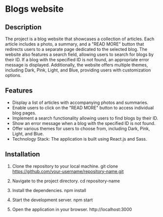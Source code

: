 # Blogs website
## Description
The project is a blog website that showcases a collection of articles. Each article includes a photo, a summary, and a "READ MORE" button that redirects users to a separate page dedicated to the selected blog. The website also features a search field, allowing users to search for blogs by their ID. If a blog with the specified ID is not found, an appropriate error message is displayed. Additionally, the website offers multiple themes, including Dark, Pink, Light, and Blue, providing users with customization options.
## Features
- Display a list of articles with accompanying photos and summaries.
- Enable users to click on the "READ MORE" button to access individual blog pages.
- Implement a search functionality allowing users to find blogs by their ID.
- Show an error message when a blog with the specified ID is not found.
- Offer various themes for users to choose from, including Dark, Pink, Light, and Blue.
- Technology Stack: The application is built using React.js and Sass.
## Installation
1. Clone the repository to your local machine.
git clone https://github.com/your-username/repository-name.git

2. Navigate to the project directory.
cd repository-name

3. Install the dependencies.
npm install
4. Start the development server.
npm start
5. Open the application in your browser.
http://localhost:3000
